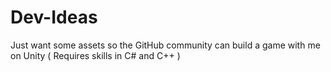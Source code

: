 # Dev-Ideas
Just want some  assets so the GitHub community can build a game with me  on Unity ( Requires skills in C# and C++ )

